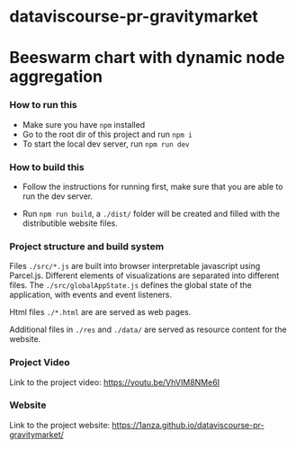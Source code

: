 # dataviscourse-pr-gravitymarket

# Beeswarm chart with dynamic node aggregation

### How to run this

* Make sure you have `npm` installed
* Go to the root dir of this project and run `npm i`
* To start the local dev server, run `npm run dev`

### How to build this

* Follow the instructions for running first, make sure that you are able to run the dev server.

* Run `npm run build`, a `./dist/` folder will be created and filled with the distributible website files.

### Project structure and build system

Files `./src/*.js` are built into browser interpretable javascript using Parcel.js. Different elements of visualizations are separated into different files. The `./src/globalAppState.js` defines the global state of the application, with events and event listeners.

Html files `./*.html` are are served as web pages. 

Additional files in `./res` and `./data/` are served as resource content for the website.

### Project Video

Link to the project video: https://youtu.be/VhVIM8NMe6I

### Website

Link to the project website: https://1anza.github.io/dataviscourse-pr-gravitymarket/
